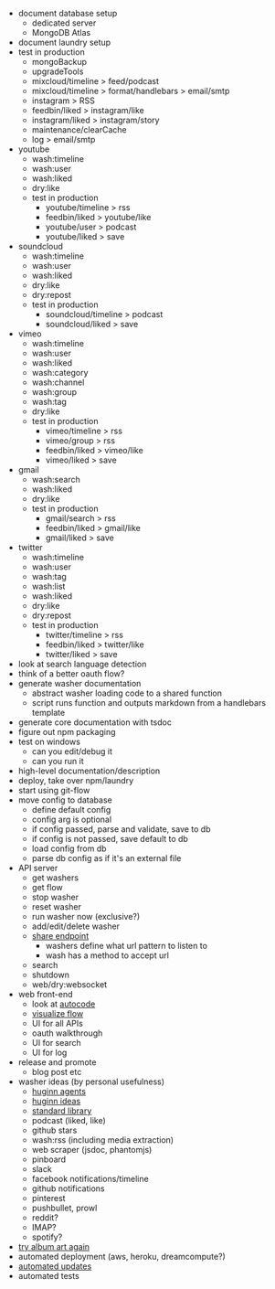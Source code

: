 - document database setup
  - dedicated server
  - MongoDB Atlas
- document laundry setup
- test in production
  - mongoBackup
  - upgradeTools
  - mixcloud/timeline > feed/podcast
  - mixcloud/timeline > format/handlebars > email/smtp
  - instagram > RSS
  - feedbin/liked > instagram/like
  - instagram/liked > instagram/story
  - maintenance/clearCache
  - log > email/smtp
- youtube
  - wash:timeline
  - wash:user
  - wash:liked
  - dry:like
  - test in production
    - youtube/timeline > rss
    - feedbin/liked > youtube/like
    - youtube/user > podcast
    - youtube/liked > save
- soundcloud
  - wash:timeline
  - wash:user
  - wash:liked
  - dry:like
  - dry:repost
  - test in production
    - soundcloud/timeline > podcast
    - soundcloud/liked > save
- vimeo
  - wash:timeline
  - wash:user
  - wash:liked
  - wash:category
  - wash:channel
  - wash:group
  - wash:tag
  - dry:like
  - test in production
    - vimeo/timeline > rss
    - vimeo/group > rss
    - feedbin/liked > vimeo/like
    - vimeo/liked > save
- gmail
  - wash:search
  - wash:liked
  - dry:like
  - test in production
    - gmail/search > rss
    - feedbin/liked > gmail/like
    - gmail/liked > save
- twitter
  - wash:timeline
  - wash:user
  - wash:tag
  - wash:list
  - wash:liked
  - dry:like
  - dry:repost
  - test in production
    - twitter/timeline > rss
    - feedbin/liked > twitter/like
    - twitter/liked > save
- look at search language detection
- think of a better oauth flow?
- generate washer documentation
  - abstract washer loading code to a shared function
  - script runs function and outputs markdown from a handlebars template
- generate core documentation with tsdoc
- figure out npm packaging
- test on windows
  - can you edit/debug it
  - can you run it
- high-level documentation/description
- deploy, take over npm/laundry
- start using git-flow
- move config to database
  - define default config
  - config arg is optional
  - if config passed, parse and validate, save to db
  - if config is not passed, save default to db
  - load config from db
  - parse db config as if it's an external file
- API server
  - get washers
  - get flow
  - stop washer
  - reset washer
  - run washer now (exclusive?)
  - add/edit/delete washer
  - [share endpoint](https://feedbin.com/help/sharing-read-it-later-services/)
    - washers define what url pattern to listen to
    - wash has a method to accept url
  - search
  - shutdown
  - web/dry:websocket
- web front-end
  - look at [autocode](https://autocode.stdlib.com)
  - [visualize flow](https://observablehq.com/@nitaku/tangled-tree-visualization-ii)
  - UI for all APIs
  - oauth walkthrough
  - UI for search
  - UI for log
- release and promote
  - blog post etc
- washer ideas (by personal usefulness)
  - [huginn agents](https://github.com/huginn/huginn/wiki/Agent-Types-&-Descriptions)
  - [huginn ideas](https://github.com/huginn/huginn/issues/353)
  - [standard library](https://stdlib.com/search/)
  - podcast (liked, like)
  - github stars
  - wash:rss (including media extraction)
  - web scraper (jsdoc, phantomjs)
  - pinboard
  - slack
  - facebook notifications/timeline
  - github notifications
  - pinterest
  - pushbullet, prowl
  - reddit?
  - IMAP?
  - spotify?
- [try album art again](https://stackoverflow.com/questions/18710992/how-to-add-album-art-with-ffmpeg)
- automated deployment (aws, heroku, dreamcompute?)
- [automated updates](https://oclif.io/docs/releasing)
- automated tests
